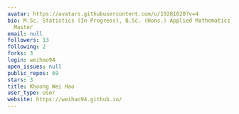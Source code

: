 ```yaml
---
avatar: https://avatars.githubusercontent.com/u/19281620?v=4
bio: M.Sc. Statistics (In Progress), B.Sc. (Hons.) Applied Mathematics, Analyst, Kaggle
  Master
email: null
followers: 13
following: 2
forks: 3
login: weihao94
open_issues: null
public_repos: 69
stars: 3
title: Khoong Wei Hao
user_type: User
website: https://weihao94.github.io/
---
```


